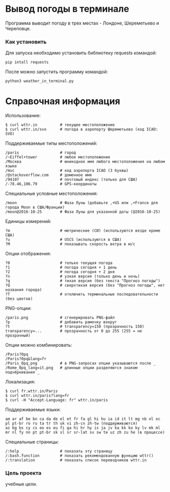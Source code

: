 # Вывод погоды в терминале

Программа выводит погоду в трех местах - Лондоне, Шереметьево и Череповце.

### Как установить

Для запуска необходимо установить библиотеку requests командой: 

```
pip intall requests
```

После можно запустить программу командой:

```
python3 weather_in_terminal.py
```

# Справочная информация


Использование:

    $ curl wttr.in          # текущее местоположение
    $ curl wttr.in/svo      # погода в аэропорту Шереметьево (код ICAO: SVO)

Поддерживаемые типы местоположений:

    /paris                  # город
    /~Eiffel+tower          # любое местоположение
    /Москва                 # юникодное имя любого местоположения на любом языке
    /muc                    # код аэропорта ICAO (3 буквы)
    /@stackoverflow.com     # доменное имя
    /94107                  # почтовый индекс (только для США)
    /-78.46,106.79          # GPS-координаты

Специальные условные местоположения:

    /moon                   # Фаза Луны (добавьте ,+US или ,+France для города Moon в США/Франции)
    /moon@2016-10-25        # Фаза Луны для указанной даты (@2016-10-25)

Единицы измерений:

    ?m                      # метрические (СИ) (используются везде кроме США)
    ?u                      # USCS (используются в США)
    ?M                      # показывать скорость ветра в м/с

Опции отображения:

    ?0                      # только текущая погода
    ?1                      # погода сегодня + 1 день
    ?2                      # погода сегодня + 2 дня
    ?n                      # узкая версия (только день и ночь)
    ?q                      # тихая версия (без текста "Прогноз погоды")
    ?Q                      # сверхтихая версия (без "Прогноз погоды", нет названия города)
    ?T                      # отключить терминальные последовательности (без цветов)

PNG-опции:

    /paris.png              # сгенерировать PNG-файл
    ?p                      # добавить рамочку вокруг
    ?t                      # transparency=150 (прозрачность 150)
    transparency=...        # прозрачность от 0 до 255 (255 = не прозрачный)

Опции можно комбинировать:

    /Paris?0pq
    /Paris?0pq&lang=fr
    /Paris_0pq.png          # в PNG-запросах опции указываются после _
    /Rome_0pq_lang=it.png   # длинные опции разделяются знаком подчёркивания _

Локализация:

    $ curl fr.wttr.in/Paris
    $ curl wttr.in/paris?lang=fr
    $ curl -H "Accept-Language: fr" wttr.in/paris

Поддерживаемые языки:

    am ar af be bn ca da de el et fr fa gl hi hu ia id it lt mg nb nl oc pl pt-br ro ru ta tr th uk vi zh-cn zh-tw (поддерживаются)
    az bg bs cy cs eo es eu fi ga hi hr hy is ja jv ka kk ko ky lv mk ml mr nl fy nn pt pt-br sk sl sr sr-lat sv sw te uz zh zu he (в процессе)

Специальные страницы:

    /:help                  # показать эту страницу
    /:bash.function         # показать рекомендованную функцию wttr()
    /:translation           # показать список переводчиков wttr.in


### Цель проекта
учебные цели.
